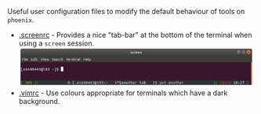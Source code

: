 Useful user configuration files to modify the default behaviour of tools on `phoenix`.

 * [.screenrc](~/.screenrc) - Provides a nice "tab-bar" at the bottom of the terminal when using a `screen` session.
 ![screen](./img/screenrc.png)
 * [.vimrc](~/.vimrc) - Use colours appropriate for terminals which have a dark background.
